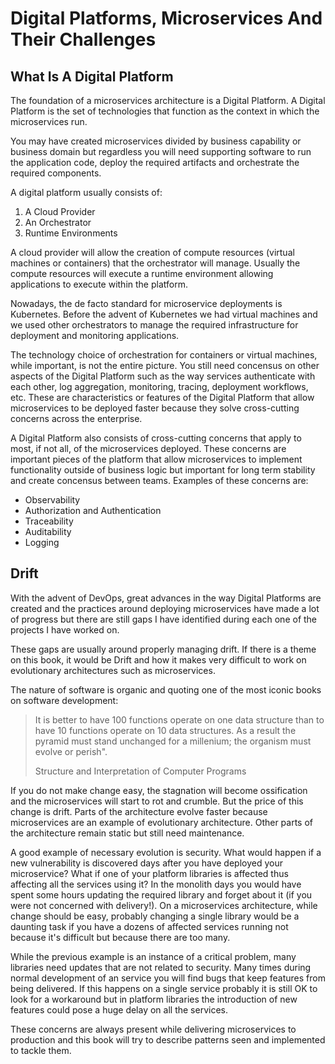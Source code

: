 # Digital Platforms, Microservices And Their Challenges


## What Is A Digital Platform

The foundation of a microservices architecture is a Digital Platform.
A Digital Platform is the set of technologies that function as the
context in which the microservices run.

You may have created microservices divided by business capability or
business domain but regardless you will need supporting software to
run the application code, deploy the required artifacts and
orchestrate the required components.

A digital platform usually consists of:

1. A Cloud Provider
1. An Orchestrator
1. Runtime Environments

A cloud provider will allow the creation of compute resources (virtual
machines or containers) that the orchestrator will manage. Usually
the compute resources will execute a runtime environment allowing
applications to execute within the platform.

Nowadays, the de facto standard for microservice deployments is
Kubernetes. Before the advent of Kubernetes we had virtual machines
and we used other orchestrators to manage the required infrastructure
for deployment and monitoring applications.

The technology choice of orchestration for containers or virtual
machines, while important, is not the entire picture. You still need
concensus on other aspects of the Digital Platform such as the way
services authenticate with each other, log aggregation, monitoring,
tracing, deployment workflows, etc. These are characteristics or
features of the Digital Platform that allow microservices to be
deployed faster because they solve cross-cutting concerns across the
enterprise.

A Digital Platform also consists of cross-cutting concerns that apply
to most, if not all, of the microservices deployed. These concerns
are important pieces of the platform that allow microservices to
implement functionality outside of business logic but important for
long term stability and create concensus between teams. Examples of
these concerns are:

* Observability
* Authorization and Authentication
* Traceability
* Auditability
* Logging

## Drift

With the advent of DevOps, great advances in the way Digital Platforms
are created and the practices around deploying microservices have made
a lot of progress but there are still gaps I have identified during
each one of the projects I have worked on.

These gaps are usually around properly managing drift. If there is a
theme on this book, it would be Drift and how it makes very difficult
to work on evolutionary architectures such as microservices.

The nature of software is organic and quoting one of the most iconic
books on software development:

> It is better to have 100 functions operate on
> one data structure than to have 10 functions operate on 10 data
> structures. As a result the pyramid must stand unchanged for a
> millenium; the organism must evolve or perish".
>
> Structure and Interpretation of Computer Programs

If you do not make change easy, the stagnation will become ossification
and the microservices will start to rot and crumble. But the price of
this change is drift. Parts of the architecture evolve faster because
microservices are an example of evolutionary architecture. Other parts
of the architecture remain static but still need maintenance.

A good example of necessary evolution is security. What would happen
if a new vulnerability is discovered days after you have deployed your
microservice? What if one of your platform libraries is affected thus
affecting all the services using it? In the monolith days you would
have spent some hours updating the required library and forget about
it (if you were not concerned with delivery!). On a microservices
architecture, while change should be easy, probably changing a single
library would be a daunting task if you have a dozens of affected
services running not because it's difficult but because there are too
many.

While the previous example is an instance of a critical problem, many
libraries need updates that are not related to security. Many times
during normal development of an service you will find bugs that keep
features from being delivered. If this happens on a single service
probably it is still OK to look for a workaround but in platform
libraries the introduction of new features could pose a huge delay on
all the services.

These concerns are always present while delivering microservices to
production and this book will try to describe patterns seen and
implemented to tackle them.

